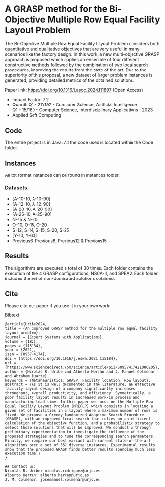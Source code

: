 # A GRASP method for the Bi-Objective Multiple Row Equal Facility Layout Problem

The Bi-Objective Multiple Row Equal Facility Layout Problem considers both quantitative and qualitative objectives that are very useful in many scenarios like the factory design. In this work, a new multi-objective GRASP approach is proposed which applies an ensemble of four different constructive methods followed by the combination of two local search procedures, improving the results from the state of the art. Due to the superiority of this proposal, a new dataset of larger problem instances is generated, providing detailed metrics of the obtained solutions.

Paper link: https://doi.org/10.1016/j.asoc.2024.111897 (Open Access)


* Impact Factor: 7.2  
* Quartil: Q1 - 27/197 - Computer Science, Artificial Intelligence <br> 
           Q1 - 15/169 - Computer Science, Interdisciplinary Applications | 2023  
* Applied Soft Computing

## Code
The entire project is in Java. All the code used is located within the Code folder.

## Instances
All txt format instances can be found in instances folder.

### Datasets
+ [A-10-10, A-10-90]
+ [A-12-10, A-12-90]
+ [A-20-10, A-20-90]
+ [A-25-10, A-25-90]
+ N-15 & N-20
+ O-10, O-15, O-20
+ S-12, S-14, S-15, S-20, S-25
+ [Y-10, Y-60]
+ Previous6, Previous8, Previous12 & Previous15
  
## Results
The algorithms are executed a total of 30 times. 
Each folder contains the execution of the 4 GRASP configurations, NSGA-II, and SPEA2. 
Each folder includes the set of non-dominated solutions obtained.
 
## Cite
Please cite our paper if you use it in your own work:

Bibtext
```
@article{Uribe2024,
title = {An improved GRASP method for the multiple row equal facility layout problem},
journal = {Expert Systems with Applications},
volume = {182},
pages = {115184},
year = {2021},
issn = {0957-4174},
doi = {https://doi.org/10.1016/j.eswa.2021.115184},
url = {https://www.sciencedirect.com/science/article/pii/S0957417421006205},
author = {Nicolás R. Uribe and Alberto Herrán and J. Manuel Colmenar and Abraham Duarte},
keywords = {Metaheuristics, GRASP, Facility location, Row layout},
abstract = {As it is well documented in the literature, an effective facility layout design of a company significantly increases throughput, overall productivity, and efficiency. Symmetrically, a poor facility layout results in increased work-in process and manufacturing lead time. In this paper we focus on the Multiple Row Equal Facility Layout Problem (MREFLP) which consists in locating a given set of facilities in a layout where a maximum number of rows is fixed. We propose a Greedy Randomized Adaptive Search Procedure (GRASP), with an improved local search that relies on an efficient calculation of the objective function, and a probabilistic strategy to select those solutions that will be improved. We conduct a through preliminary experimentation to investigate the influence of the proposed strategies and to tune the corresponding search parameters. Finally, we compare our best variant with current state-of-the-art algorithms over a set of 552 diverse instances. Experimental results show that the proposed GRASP finds better results spending much less execution time.}
}

## Contact us:
Nicolás R. Uribe: nicolas.rodriguez@urjc.es
Alberto Herrán: alberto.herran@urjc.es
J. M. Colmenar: josemanuel.colmenar@urjc.es

 
